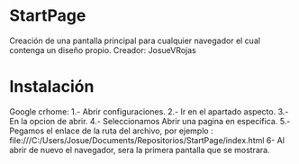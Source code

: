 # StartPage

Creación de una pantalla principal para cualquier navegador el cual contenga un diseño propio.
Creador: JosueVRojas

# Instalación

Google crhome: 
1.- Abrir configuraciones.
2.- Ir en el apartado aspecto.
3.- En la opcion de abrir.
4.- Seleccionamos Abrir una pagina en especifica.
5.- Pegamos el enlace de la ruta del archivo, por ejemplo : file:///C:/Users/Josue/Documents/Repositorios/StartPage/index.html
6- Al abrir de nuevo el navegador, sera la primera pantalla que se mostrara. 
